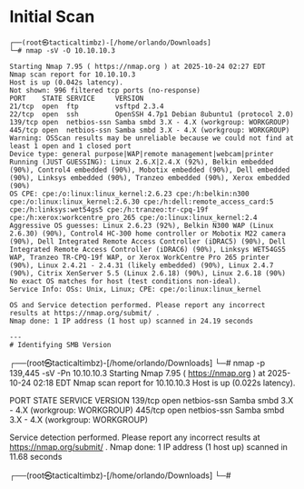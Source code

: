 # Initial Scan

```
┌──(root㉿tacticaltimbz)-[/home/orlando/Downloads]
└─# nmap -sV -O 10.10.10.3            

Starting Nmap 7.95 ( https://nmap.org ) at 2025-10-24 02:27 EDT
Nmap scan report for 10.10.10.3
Host is up (0.042s latency).
Not shown: 996 filtered tcp ports (no-response)
PORT    STATE SERVICE     VERSION
21/tcp  open  ftp         vsftpd 2.3.4
22/tcp  open  ssh         OpenSSH 4.7p1 Debian 8ubuntu1 (protocol 2.0)
139/tcp open  netbios-ssn Samba smbd 3.X - 4.X (workgroup: WORKGROUP)
445/tcp open  netbios-ssn Samba smbd 3.X - 4.X (workgroup: WORKGROUP)
Warning: OSScan results may be unreliable because we could not find at least 1 open and 1 closed port
Device type: general purpose|WAP|remote management|webcam|printer
Running (JUST GUESSING): Linux 2.6.X|2.4.X (92%), Belkin embedded (90%), Control4 embedded (90%), Mobotix embedded (90%), Dell embedded (90%), Linksys embedded (90%), Tranzeo embedded (90%), Xerox embedded (90%)
OS CPE: cpe:/o:linux:linux_kernel:2.6.23 cpe:/h:belkin:n300 cpe:/o:linux:linux_kernel:2.6.30 cpe:/h:dell:remote_access_card:5 cpe:/h:linksys:wet54gs5 cpe:/h:tranzeo:tr-cpq-19f cpe:/h:xerox:workcentre_pro_265 cpe:/o:linux:linux_kernel:2.4
Aggressive OS guesses: Linux 2.6.23 (92%), Belkin N300 WAP (Linux 2.6.30) (90%), Control4 HC-300 home controller or Mobotix M22 camera (90%), Dell Integrated Remote Access Controller (iDRAC5) (90%), Dell Integrated Remote Access Controller (iDRAC6) (90%), Linksys WET54GS5 WAP, Tranzeo TR-CPQ-19f WAP, or Xerox WorkCentre Pro 265 printer (90%), Linux 2.4.21 - 2.4.31 (likely embedded) (90%), Linux 2.4.7 (90%), Citrix XenServer 5.5 (Linux 2.6.18) (90%), Linux 2.6.18 (90%)
No exact OS matches for host (test conditions non-ideal).
Service Info: OSs: Unix, Linux; CPE: cpe:/o:linux:linux_kernel

OS and Service detection performed. Please report any incorrect results at https://nmap.org/submit/ .
Nmap done: 1 IP address (1 host up) scanned in 24.19 seconds                                                                             

---
# Identifying SMB Version

```
┌──(root㉿tacticaltimbz)-[/home/orlando/Downloads]
└─# nmap -p 139,445 -sV -Pn 10.10.10.3
Starting Nmap 7.95 ( https://nmap.org ) at 2025-10-24 02:18 EDT
Nmap scan report for 10.10.10.3
Host is up (0.022s latency).

PORT    STATE SERVICE     VERSION
139/tcp open  netbios-ssn Samba smbd 3.X - 4.X (workgroup: WORKGROUP)
445/tcp open  netbios-ssn Samba smbd 3.X - 4.X (workgroup: WORKGROUP)

Service detection performed. Please report any incorrect results at https://nmap.org/submit/ .
Nmap done: 1 IP address (1 host up) scanned in 11.68 seconds
                                                                                                                                                                                                                   
┌──(root㉿tacticaltimbz)-[/home/orlando/Downloads]
└─# 
```